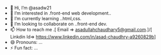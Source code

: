 - 👋 Hi, I’m @asadw21
- 👀 I’m interested in .front-end web development..
- 🌱 I’m currently learning ..html,css.
- 💞️ I’m looking to collaborate on ..front-end dev.
- 📫 How to reach me .[ Email  =>  asadullahchaudhary5@gmail.com.]/[ Linkdin Id=>  https://www.linkedin.com/in/asad-chaudhry-a9260829b]
- 😄 Pronouns: ...
- ⚡ Fun fact: ...

<!---
asadw21/asadw21 is a ✨ special ✨ repository because its `README.md` (this file) appears on your GitHub profile.
You can click the Preview link to take a look at your changes.
--->
